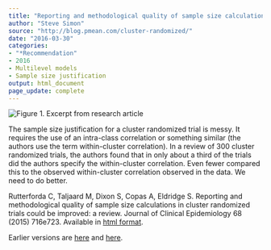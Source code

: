```yaml
---
title: "Reporting and methodological quality of sample size calculations in cluster randomized trials could be improved: a review"
author: "Steve Simon"
source: "http://blog.pmean.com/cluster-randomized/"
date: "2016-03-30"
categories:
- "*Recommendation"
- 2016
- Multilevel models
- Sample size justification
output: html_document
page_update: complete
---
```


![Figure 1. Excerpt from research article](http://www.pmean.com/new-images/16/cluster-randomized01.png)

<div class="notes">

The sample size justification for a cluster randomized trial is messy. It requires the use of an intra-class correlation or something similar (the authors use the term within-cluster correlation). In a review of 300 cluster randomized trials, the authors found that in only about a third of the trials did the authors specify the within-cluster correlation. Even fewer compared this to the observed within-cluster correlation observed in the data. We need to do better.

Rutterforda C, Taljaard M, Dixon S, Copas A, Eldridge S. Reporting and methodological quality of sample size calculations in cluster randomized trials could be improved: a review. Journal of Clinical Epidemiology 68 (2015) 716e723. Available in [html format][rutt1].


[rutt1]: http://www.ncbi.nlm.nih.gov/pubmed/25523375

</div>
 
Earlier versions are [here][sim1] and [here][sim2].
 
[sim1]: http://blog.pmean.com/cluster-randomized/
[sim2]: http://new.pmean.com/cluster-randomized/
 
